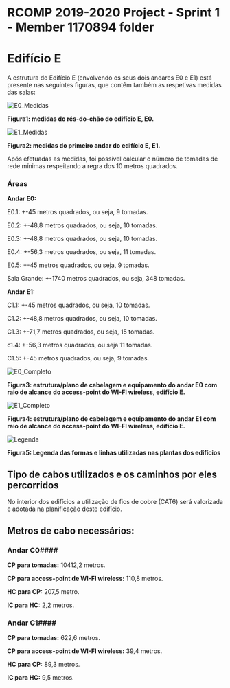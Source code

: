 RCOMP 2019-2020 Project - Sprint 1 - Member 1170894 folder
===========================================

# Edifício E #
A estrutura do Edifício E (envolvendo os seus dois andares E0 e E1) está presente nas seguintes figuras, que contêm também as respetivas medidas das salas:

![E0_Medidas](/doc/sprint1/1170894/Figuras_aux/E0_Medidas.png)

**Figura1: medidas do rés-do-chão do edifício E, E0.**

![E1_Medidas](/doc/sprint1/1170894/Figuras_aux/E1_Medidas.png)

**Figura2: medidas do primeiro andar do edifício E, E1.**

Após efetuadas as medidas, foi possível calcular o número de tomadas de rede mínimas respeitando a regra dos 10 metros quadrados.

### Áreas ###
**Andar E0:**

E0.1: +-45 metros quadrados, ou seja, 9 tomadas.

E0.2: +-48,8 metros quadrados, ou seja, 10 tomadas.

E0.3: +-48,8 metros quadrados, ou seja, 10 tomadas.

E0.4: +-56,3 metros quadrados, ou seja, 11 tomadas.

E0.5: +-45 metros quadrados, ou seja, 9 tomadas.

Sala Grande: +-1740 metros quadrados, ou seja, 348 tomadas. 

**Andar E1:**

C1.1: +-45 metros quadrados, ou seja, 10 tomadas.

C1.2: +-48,8 metros quadrados, ou seja, 10 tomadas.

C1.3: +-71,7 metros quadrados, ou seja, 15 tomadas.

c1.4: +-56,3 metros quadrados, ou seja 11 tomadas.

C1.5: +-45 metros quadrados, ou seja, 9 tomadas.

![E0_Completo](/doc/sprint1/1170894/Figuras_aux/E0_Completo.png)

**Figura3: estrutura/plano de cabelagem e equipamento do andar E0 com raio de alcance do access-point do WI-FI wireless, edifício E.**

![E1_Completo](/doc/sprint1/1170894/Figuras_aux/E1_Completo.png)

**Figura4: estrutura/plano de cabelagem e equipamento do andar E1 com raio de alcance do access-point do WI-FI wireless, edifício E.**

![Legenda](/doc/sprint1/1170894/Figuras_aux/LEGENDA.png)

**Figura5: Legenda das formas e linhas utilizadas nas plantas dos edifícios**

## Tipo de cabos utilizados e os caminhos por eles percorridos
No interior dos edifícios a utilização de fios de cobre (CAT6) será valorizada e adotada na planificação deste edifício.

## Metros de cabo necessários:
### Andar C0####
**CP para tomadas:** 10412,2 metros.

**CP para access-point de WI-FI wireless:** 110,8 metros.

**HC para CP:** 207,5 metro.

**IC para HC:** 2,2 metros.

### Andar C1####
**CP para tomadas:** 622,6 metros.

**CP para access-point de WI-FI wireless:** 39,4 metros.

**HC para CP:** 89,3 metros.

**IC para HC:** 9,5 metros.